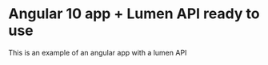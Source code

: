 # Angular 10 app + Lumen API ready to use 

This is an example of an angular app with a lumen API


